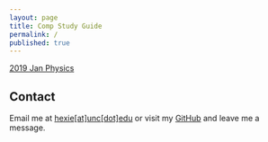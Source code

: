 ```yaml
---
layout: page
title: Comp Study Guide
permalink: /
published: true
---
```



 [2019 Jan Physics](https://github.com/hexie1995/hexie1995.github.io/blob/master/public/2019%20Jan%20Physics.pdf)



## Contact
Email me at [hexie[at]unc[dot]edu](hexie@unc.edu) or visit my [GitHub](https://github.com/hexie1995) and leave me a message.
